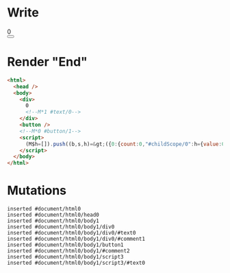 # Write
  <div>0<!M*1 #text/0></div><button></button><!M*0 #button/1><script>(M$h=[]).push((b,s,h)=>({0:{count:0,"#childScope/0":h={value:0,dummy:{}}},1:h}),[0,"packages/translator-tags/src/__tests__/fixtures/component-attrs-intersection/template.marko_0_count",])</script>


# Render "End"
```html
<html>
  <head />
  <body>
    <div>
      0
      <!--M*1 #text/0-->
    </div>
    <button />
    <!--M*0 #button/1-->
    <script>
      (M$h=[]).push((b,s,h)=&gt;({0:{count:0,"#childScope/0":h={value:0,dummy:{}}},1:h}),[0,"packages/translator-tags/src/__tests__/fixtures/component-attrs-intersection/template.marko_0_count",])
    </script>
  </body>
</html>
```

# Mutations
```
inserted #document/html0
inserted #document/html0/head0
inserted #document/html0/body1
inserted #document/html0/body1/div0
inserted #document/html0/body1/div0/#text0
inserted #document/html0/body1/div0/#comment1
inserted #document/html0/body1/button1
inserted #document/html0/body1/#comment2
inserted #document/html0/body1/script3
inserted #document/html0/body1/script3/#text0
```